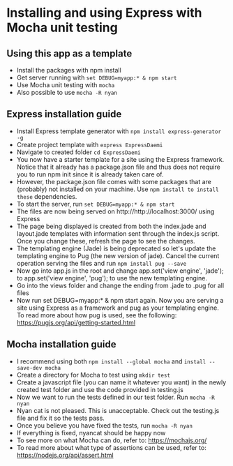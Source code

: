 # Installing and using Express with Mocha unit testing

## Using this app as a template

* Install the packages with npm install
* Get server running with ``` set DEBUG=myapp:* & npm start ```
* Use Mocha unit testing with ``` mocha ```
* Also possible to use ``` mocha -R nyan ```

## Express installation guide

* Install Express template generator with
  ``` npm install express-generator -g ```
* Create project template with ``` express ExpressDaemi ```
* Navigate to created folder ``` cd ExpressDaemi ```
* You now have a starter template for a site using the Express framework.
  Notice that it already has a package.json file and thus does not require
  you to run npm init since it is already taken care of.
* However, the package.json file comes with some packages that are (probably)
  not installed on your machine. Use ``` npm install to install these ```
  dependencies.
* To start the server, run ``` set DEBUG=myapp:* & npm start ```
* The files are now being served on http://http://localhost:3000/ using Express
* The page being displayed is created from both the index.jade and layout.jade
  templates with information sent through the index.js script. Once you change
  these, refresh the page to see the changes.
* The templating engine (Jade) is being deprecated so let's update the
  templating engine to Pug (the new version of jade). Cancel the current
  operation serving the files and run ``` npm install pug --save ```
* Now go into app.js in the root and change app.set('view engine', 'jade');
  to app.set('view engine', 'pug'); to use the new templating engine.
* Go into the views folder and change the ending from .jade to .pug
  for all files
* Now run set DEBUG=myapp:* & npm start again. Now you are serving a site using
  Express as a framework and pug as your templating engine. To read more about
  how pug is used, see the following: https://pugjs.org/api/getting-started.html

## Mocha installation guide

* I recommend using both ``` npm install --global mocha ``` and ```
  install --save-dev mocha ```
* Create a directory for Mocha to test using ``` mkdir test ```
* Create a javascript file (you can name it whatever you want) in the newly
  created test folder and use the code provided in testing.js
* Now we want to run the tests defined in our test folder. Run
  ``` mocha -R nyan ```
* Nyan cat is not pleased. This is unacceptable. Check out the testing.js file
  and fix it so the tests pass.
* Once you believe you have fixed the tests, run ``` mocha -R nyan ```
* If everything is fixed, nyancat should be happy now
* To see more on what Mocha can do, refer to: https://mochajs.org/
* To read more about what type of assertions can be used,
  refer to: https://nodejs.org/api/assert.html
